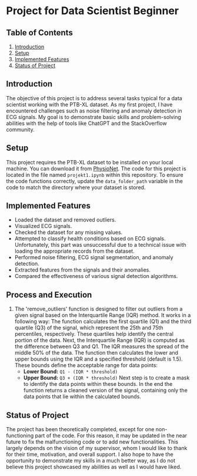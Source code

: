 # Project for Data Scientist Beginner

## Table of Contents
1. [Introduction](#introduction)
2. [Setup](#setup)
3. [Implemented Features](#implemented-features)
4. [Status of Project](#status-of-project)

## Introduction
The objective of this project is to address several tasks typical for a data scientist working with the PTB-XL dataset. As my first project, I have encountered challenges such as noise filtering and anomaly detection in ECG signals. My goal is to demonstrate basic skills and problem-solving abilities with the help of tools like ChatGPT and the StackOverflow community.

## Setup
This project requires the PTB-XL dataset to be installed on your local machine. You can download it from [PhysioNet](https://physionet.org/content/ptb-xl/1.0.3/). The code for this project is located in the file named `projekt1.ipynb` within this repository. To ensure the code functions correctly, update the `data_folder_path` variable in the code to match the directory where your dataset is stored.

## Implemented Features
- Loaded the dataset and removed outliers.
- Visualized ECG signals.
- Checked the dataset for any missing values.
- Attempted to classify health conditions based on ECG signals. Unfortunately, this part was unsuccessful due to a technical issue with loading the appropriate records from the dataset.
- Performed noise filtering, ECG signal segmentation, and anomaly detection.
- Extracted features from the signals and their anomalies.
- Compared the effectiveness of various signal detection algorithms.

## Process and Execution
1. The 'remove_outliers' function is designed to filter out outliers from a given signal based on the Interquartile Range (IQR) method. It works in a following way: The function calculates the first quartile (Q1) and the third quartile (Q3) of the signal, which represent the 25th and 75th percentiles, respectively. These quartiles help identify the central portion of the data. Next, the Interquartile Range (IQR) is computed as the difference between Q3 and Q1. The IQR measures the spread of the middle 50% of the data. The function then calculates the lower and upper bounds using the IQR and a specified threshold (default is 1.5). These bounds define the acceptable range for data points:
   - **Lower Bound:** `Q1 - (IQR * threshold)`
   - **Upper Bound:** `Q3 + (IQR * threshold)`
Next step is to create a mask to identify the data points within these bounds. In the end the function returns a cleaned version of the signal, containing only the data points that lie within the calculated bounds.


## Status of Project
The project has been theoretically completed, except for one non-functioning part of the code. For this reason, it may be updated in the near future to fix the malfunctioning code or to add new functionalities. This largely depends on the vision of my supervisor, whom I would like to thank for their time, motivation, and overall support. I also hope to have the opportunity to demonstrate my skills in a much better way, as I do not believe this project showcased my abilities as well as I would have liked.
